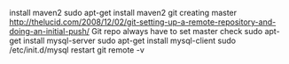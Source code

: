install maven2
sudo apt-get install maven2
git creating master
http://thelucid.com/2008/12/02/git-setting-up-a-remote-repository-and-doing-an-initial-push/
Git repo always have to set master check
 sudo apt-get install mysql-server
 sudo apt-get install mysql-client
 sudo /etc/init.d/mysql restart
  git remote -v